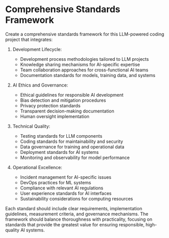 # Comprehensive Standards Framework

Create a comprehensive standards framework for this LLM-powered coding project that integrates:

1. Development Lifecycle:
   - Development process methodologies tailored to LLM projects
   - Knowledge sharing mechanisms for AI-specific expertise
   - Team collaboration approaches for cross-functional AI teams
   - Documentation standards for models, training data, and systems

2. AI Ethics and Governance:
   - Ethical guidelines for responsible AI development
   - Bias detection and mitigation procedures
   - Privacy protection standards
   - Transparent decision-making documentation
   - Human oversight implementation

3. Technical Quality:
   - Testing standards for LLM components
   - Coding standards for maintainability and security
   - Data governance for training and operational data
   - Deployment standards for AI systems
   - Monitoring and observability for model performance

4. Operational Excellence:
   - Incident management for AI-specific issues
   - DevOps practices for ML systems
   - Compliance with relevant AI regulations
   - User experience standards for AI interfaces
   - Sustainability considerations for computing resources

Each standard should include clear requirements, implementation guidelines, measurement criteria, and governance mechanisms. The framework should balance thoroughness with practicality, focusing on standards that provide the greatest value for ensuring responsible, high-quality AI systems.
